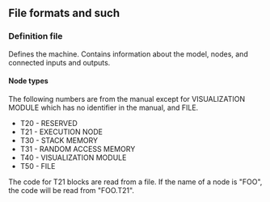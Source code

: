 ## File formats and such

### Definition file

Defines the machine. Contains information about the model, nodes, and
connected inputs and outputs.

#### Node types

The following numbers are from the manual except for VISUALIZATION MODULE
which has no identifier in the manual, and FILE.

* T20 - RESERVED
* T21 - EXECUTION NODE
* T30 - STACK MEMORY
* T31 - RANDOM ACCESS MEMORY
* T40 - VISUALIZATION MODULE
* T50 - FILE

The code for T21 blocks are read from a file. If the name of a node is "FOO",
the code will be read from "FOO.T21".
